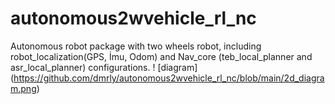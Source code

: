 # autonomous2wvehicle_rl_nc
Autonomous robot package with two wheels robot, including robot_localization(GPS, İmu, Odom) and Nav_core (teb_local_planner and asr_local_planner) configurations.
! [diagram]
(https://github.com/dmrly/autonomous2wvehicle_rl_nc/blob/main/2d_diagram.png)
